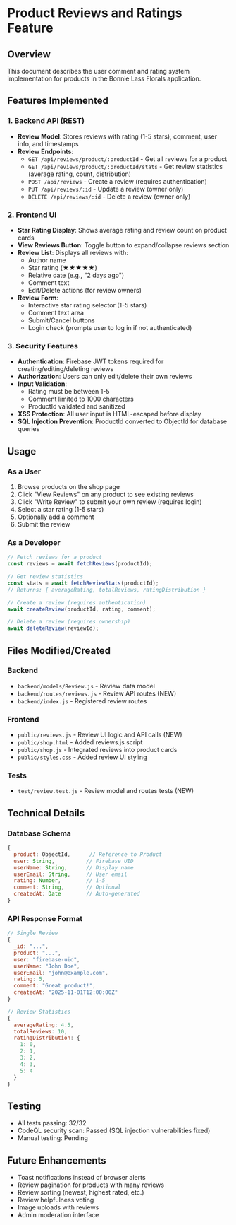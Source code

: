 # Product Reviews and Ratings Feature

## Overview
This document describes the user comment and rating system implementation for products in the Bonnie Lass Florals application.

## Features Implemented

### 1. Backend API (REST)
- **Review Model**: Stores reviews with rating (1-5 stars), comment, user info, and timestamps
- **Review Endpoints**:
  - `GET /api/reviews/product/:productId` - Get all reviews for a product
  - `GET /api/reviews/product/:productId/stats` - Get review statistics (average rating, count, distribution)
  - `POST /api/reviews` - Create a review (requires authentication)
  - `PUT /api/reviews/:id` - Update a review (owner only)
  - `DELETE /api/reviews/:id` - Delete a review (owner only)

### 2. Frontend UI
- **Star Rating Display**: Shows average rating and review count on product cards
- **View Reviews Button**: Toggle button to expand/collapse reviews section
- **Review List**: Displays all reviews with:
  - Author name
  - Star rating (★★★★★)
  - Relative date (e.g., "2 days ago")
  - Comment text
  - Edit/Delete actions (for review owners)
- **Review Form**:
  - Interactive star rating selector (1-5 stars)
  - Comment text area
  - Submit/Cancel buttons
  - Login check (prompts user to log in if not authenticated)

### 3. Security Features
- **Authentication**: Firebase JWT tokens required for creating/editing/deleting reviews
- **Authorization**: Users can only edit/delete their own reviews
- **Input Validation**: 
  - Rating must be between 1-5
  - Comment limited to 1000 characters
  - ProductId validated and sanitized
- **XSS Protection**: All user input is HTML-escaped before display
- **SQL Injection Prevention**: ProductId converted to ObjectId for database queries

## Usage

### As a User
1. Browse products on the shop page
2. Click "View Reviews" on any product to see existing reviews
3. Click "Write Review" to submit your own review (requires login)
4. Select a star rating (1-5 stars)
5. Optionally add a comment
6. Submit the review

### As a Developer
```javascript
// Fetch reviews for a product
const reviews = await fetchReviews(productId);

// Get review statistics
const stats = await fetchReviewStats(productId);
// Returns: { averageRating, totalReviews, ratingDistribution }

// Create a review (requires authentication)
await createReview(productId, rating, comment);

// Delete a review (requires ownership)
await deleteReview(reviewId);
```

## Files Modified/Created

### Backend
- `backend/models/Review.js` - Review data model
- `backend/routes/reviews.js` - Review API routes (NEW)
- `backend/index.js` - Registered review routes

### Frontend
- `public/reviews.js` - Review UI logic and API calls (NEW)
- `public/shop.html` - Added reviews.js script
- `public/shop.js` - Integrated reviews into product cards
- `public/styles.css` - Added review UI styling

### Tests
- `test/review.test.js` - Review model and routes tests (NEW)

## Technical Details

### Database Schema
```javascript
{
  product: ObjectId,      // Reference to Product
  user: String,          // Firebase UID
  userName: String,      // Display name
  userEmail: String,     // User email
  rating: Number,        // 1-5
  comment: String,       // Optional
  createdAt: Date        // Auto-generated
}
```

### API Response Format
```javascript
// Single Review
{
  _id: "...",
  product: "...",
  user: "firebase-uid",
  userName: "John Doe",
  userEmail: "john@example.com",
  rating: 5,
  comment: "Great product!",
  createdAt: "2025-11-01T12:00:00Z"
}

// Review Statistics
{
  averageRating: 4.5,
  totalReviews: 10,
  ratingDistribution: {
    1: 0,
    2: 1,
    3: 2,
    4: 3,
    5: 4
  }
}
```

## Testing
- All tests passing: 32/32
- CodeQL security scan: Passed (SQL injection vulnerabilities fixed)
- Manual testing: Pending

## Future Enhancements
- Toast notifications instead of browser alerts
- Review pagination for products with many reviews
- Review sorting (newest, highest rated, etc.)
- Review helpfulness voting
- Image uploads with reviews
- Admin moderation interface
